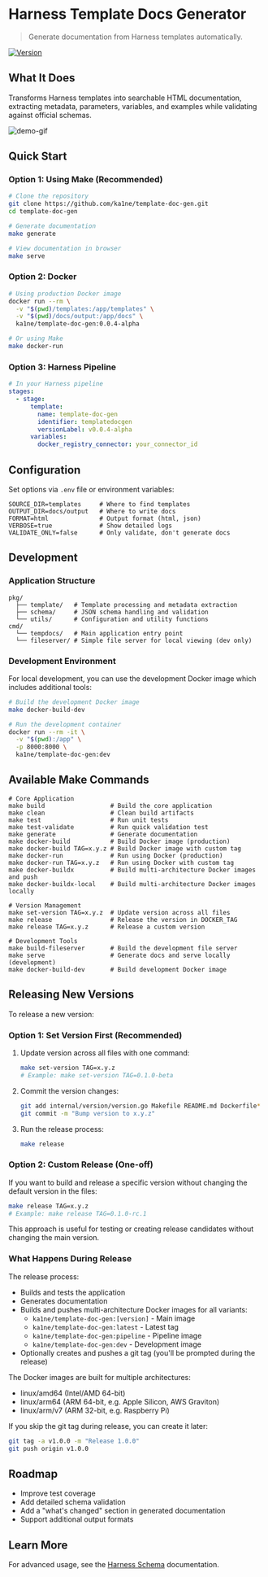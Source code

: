 # Harness Template Docs Generator

> Generate documentation from Harness templates automatically.

[![Version](https://img.shields.io/badge/version-1\.0\.0-blue)](https://github.com/ka1ne/template-doc-gen)

## What It Does

Transforms Harness templates into searchable HTML documentation, extracting metadata, parameters, variables, and examples while validating against official schemas.

![demo-gif](https://github.com/user-attachments/assets/c96991bf-9846-483b-8fc2-f5271d70926a)

## Quick Start

### Option 1: Using Make (Recommended)

```bash
# Clone the repository
git clone https://github.com/ka1ne/template-doc-gen.git
cd template-doc-gen

# Generate documentation
make generate

# View documentation in browser
make serve
```

### Option 2: Docker

```bash
# Using production Docker image
docker run --rm \
  -v "$(pwd)/templates:/app/templates" \
  -v "$(pwd)/docs/output:/app/docs" \
  ka1ne/template-doc-gen:0.0.4-alpha

# Or using Make
make docker-run
```

### Option 3: Harness Pipeline

```yaml
# In your Harness pipeline
stages:
  - stage:
      template:
        name: template-doc-gen
        identifier: templatedocgen
        versionLabel: v0.0.4-alpha
      variables:
        docker_registry_connector: your_connector_id
```

## Configuration

Set options via `.env` file or environment variables:

```
SOURCE_DIR=templates     # Where to find templates
OUTPUT_DIR=docs/output   # Where to write docs
FORMAT=html              # Output format (html, json)
VERBOSE=true             # Show detailed logs
VALIDATE_ONLY=false      # Only validate, don't generate docs
```

## Development

### Application Structure

```
pkg/
  ├── template/   # Template processing and metadata extraction
  ├── schema/     # JSON schema handling and validation
  └── utils/      # Configuration and utility functions
cmd/
  └── tempdocs/   # Main application entry point
  └── fileserver/ # Simple file server for local viewing (dev only)
```

### Development Environment

For local development, you can use the development Docker image which includes additional tools:

```bash
# Build the development Docker image
make docker-build-dev

# Run the development container
docker run --rm -it \
  -v "$(pwd):/app" \
  -p 8000:8000 \
  ka1ne/template-doc-gen:dev
```

## Available Make Commands

```
# Core Application
make build                  # Build the core application
make clean                  # Clean build artifacts
make test                   # Run unit tests
make test-validate          # Run quick validation test
make generate               # Generate documentation
make docker-build           # Build Docker image (production)
make docker-build TAG=x.y.z # Build Docker image with custom tag
make docker-run             # Run using Docker (production)
make docker-run TAG=x.y.z   # Run using Docker with custom tag
make docker-buildx          # Build multi-architecture Docker images and push
make docker-buildx-local    # Build multi-architecture Docker images locally

# Version Management
make set-version TAG=x.y.z  # Update version across all files
make release                # Release the version in DOCKER_TAG
make release TAG=x.y.z      # Release a custom version

# Development Tools
make build-fileserver       # Build the development file server
make serve                  # Generate docs and serve locally (development)
make docker-build-dev       # Build development Docker image
```

## Releasing New Versions

To release a new version:

### Option 1: Set Version First (Recommended)

1. Update version across all files with one command:
   ```bash
   make set-version TAG=x.y.z
   # Example: make set-version TAG=0.1.0-beta
   ```

2. Commit the version changes:
   ```bash
   git add internal/version/version.go Makefile README.md Dockerfile* examples/
   git commit -m "Bump version to x.y.z"
   ```

3. Run the release process:
   ```bash
   make release
   ```

### Option 2: Custom Release (One-off)

If you want to build and release a specific version without changing the default version in the files:

```bash
make release TAG=x.y.z
# Example: make release TAG=0.1.0-rc.1
```

This approach is useful for testing or creating release candidates without changing the main version.

### What Happens During Release

The release process:
- Builds and tests the application
- Generates documentation
- Builds and pushes multi-architecture Docker images for all variants:
  - `ka1ne/template-doc-gen:[version]` - Main image
  - `ka1ne/template-doc-gen:latest` - Latest tag
  - `ka1ne/template-doc-gen:pipeline` - Pipeline image
  - `ka1ne/template-doc-gen:dev` - Development image
- Optionally creates and pushes a git tag (you'll be prompted during the release)

The Docker images are built for multiple architectures:
- linux/amd64 (Intel/AMD 64-bit)
- linux/arm64 (ARM 64-bit, e.g. Apple Silicon, AWS Graviton)
- linux/arm/v7 (ARM 32-bit, e.g. Raspberry Pi)

If you skip the git tag during release, you can create it later:
```bash
git tag -a v1.0.0 -m "Release 1.0.0"
git push origin v1.0.0
```

## Roadmap
- Improve test coverage
- Add detailed schema validation
- Add a "what's changed" section in generated documentation
- Support additional output formats

## Learn More

For advanced usage, see the [Harness Schema](https://github.com/harness/harness-schema) documentation.
